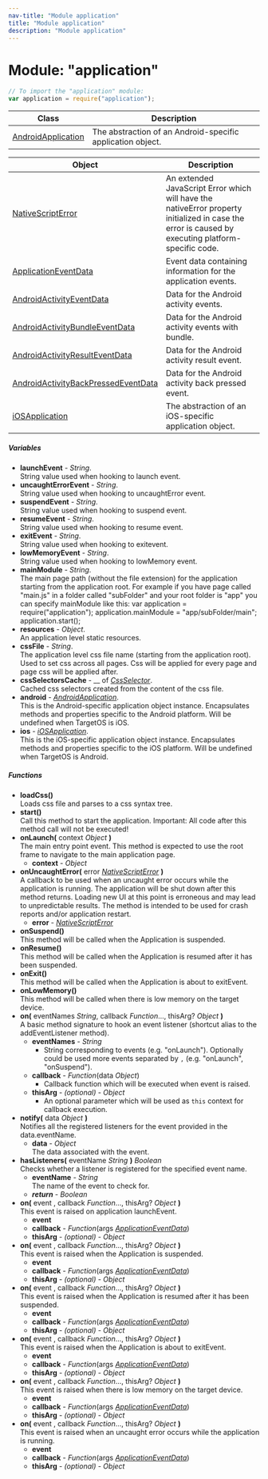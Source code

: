 ```yaml
---
nav-title: "Module application"
title: "Module application"
description: "Module application"
---
```

# Module: "application"

``` JavaScript
// To import the "application" module:
var application = require("application");
```

Class | Description
------|------------
[AndroidApplication](../application/AndroidApplication.md) | The abstraction of an Android-specific application object.

Object | Description
------|------------
[NativeScriptError](../application/NativeScriptError.md) | An extended JavaScript Error which will have the nativeError property initialized in case the error is caused by executing platform-specific code.
[ApplicationEventData](../application/ApplicationEventData.md) | Event data containing information for the application events.
[AndroidActivityEventData](../application/AndroidActivityEventData.md) | Data for the Android activity events.
[AndroidActivityBundleEventData](../application/AndroidActivityBundleEventData.md) | Data for the Android activity events with bundle.
[AndroidActivityResultEventData](../application/AndroidActivityResultEventData.md) | Data for the Android activity result event.
[AndroidActivityBackPressedEventData](../application/AndroidActivityBackPressedEventData.md) | Data for the Android activity back pressed event.
[iOSApplication](../application/iOSApplication.md) | The abstraction of an iOS-specific application object.

##### Variables
 - **launchEvent** - _String_.    
  String value used when hooking to launch event.
 - **uncaughtErrorEvent** - _String_.    
  String value used when hooking to uncaughtError event.
 - **suspendEvent** - _String_.    
  String value used when hooking to suspend event.
 - **resumeEvent** - _String_.    
  String value used when hooking to resume event.
 - **exitEvent** - _String_.    
  String value used when hooking to exitevent.
 - **lowMemoryEvent** - _String_.    
  String value used when hooking to lowMemory event.
 - **mainModule** - _String_.    
  The main page path (without the file extension) for the application starting from the application root. 
For example if you have page called "main.js" in a folder called "subFolder" and your root folder is "app" you can specify mainModule like this:
var application = require("application");
application.mainModule = "app/subFolder/main";
application.start();
 - **resources** - _Object_.    
  An application level static resources.
 - **cssFile** - _String_.    
  The application level css file name (starting from the application root). Used to set css across all pages.
Css will be applied for every page and page css will be applied after.
 - **cssSelectorsCache** - __ of [_CssSelector_](../ui/styling/css-selector/CssSelector.md).    
  Cached css selectors created from the content of the css file.
 - **android** - [_AndroidApplication_](../application/AndroidApplication.md).    
  This is the Android-specific application object instance.
Encapsulates methods and properties specific to the Android platform.
Will be undefined when TargetOS is iOS.
 - **ios** - [_iOSApplication_](../application/iOSApplication.md).    
  This is the iOS-specific application object instance.
Encapsulates methods and properties specific to the iOS platform.
Will be undefined when TargetOS is Android.

##### Functions
 - **loadCss()**  
     Loads css file and parses to a css syntax tree.
 - **start()**  
     Call this method to start the application. Important: All code after this method call will not be executed!
 - **onLaunch(** context _Object_ **)**  
     The main entry point event. This method is expected to use the root frame to navigate to the main application page.
   - **context** - _Object_
 - **onUncaughtError(** error [_NativeScriptError_](../application/NativeScriptError.md) **)**  
     A callback to be used when an uncaught error occurs while the application is running.
The application will be shut down after this method returns.
Loading new UI at this point is erroneous and may lead to unpredictable results.
The method is intended to be used for crash reports and/or application restart. 
   - **error** - [_NativeScriptError_](../application/NativeScriptError.md)
 - **onSuspend()**  
     This method will be called when the Application is suspended.
 - **onResume()**  
     This method will be called when the Application is resumed after it has been suspended.
 - **onExit()**  
     This method will be called when the Application is about to exitEvent.
 - **onLowMemory()**  
     This method will be called when there is low memory on the target device.
 - **on(** eventNames _String_, callback _Function_..., thisArg? _Object_ **)**  
     A basic method signature to hook an event listener (shortcut alias to the addEventListener method).
   - **eventNames** - _String_  
     - String corresponding to events (e.g. "onLaunch"). Optionally could be used more events separated by `,` (e.g. "onLaunch", "onSuspend"). 
   - **callback** - _Function_(data _Object_)  
     - Callback function which will be executed when event is raised.
   - **thisArg** - _(optional)_ - _Object_  
     - An optional parameter which will be used as `this` context for callback execution.
 - **notify(** data _Object_ **)**  
     Notifies all the registered listeners for the event provided in the data.eventName.
   - **data** - _Object_  
     The data associated with the event.
 - **hasListeners(** eventName _String_ **)** _Boolean_  
     Checks whether a listener is registered for the specified event name.
   - **eventName** - _String_  
     The name of the event to check for.
   - _**return**_ - _Boolean_
 - **on(** event , callback _Function_..., thisArg? _Object_ **)**  
     This event is raised on application launchEvent.
   - **event**
   - **callback** - _Function_(args [_ApplicationEventData_](../application/ApplicationEventData.md))
   - **thisArg** - _(optional)_ - _Object_
 - **on(** event , callback _Function_..., thisArg? _Object_ **)**  
     This event is raised when the Application is suspended.
   - **event**
   - **callback** - _Function_(args [_ApplicationEventData_](../application/ApplicationEventData.md))
   - **thisArg** - _(optional)_ - _Object_
 - **on(** event , callback _Function_..., thisArg? _Object_ **)**  
     This event is raised when the Application is resumed after it has been suspended.
   - **event**
   - **callback** - _Function_(args [_ApplicationEventData_](../application/ApplicationEventData.md))
   - **thisArg** - _(optional)_ - _Object_
 - **on(** event , callback _Function_..., thisArg? _Object_ **)**  
     This event is raised when the Application is about to exitEvent.
   - **event**
   - **callback** - _Function_(args [_ApplicationEventData_](../application/ApplicationEventData.md))
   - **thisArg** - _(optional)_ - _Object_
 - **on(** event , callback _Function_..., thisArg? _Object_ **)**  
     This event is raised when there is low memory on the target device.
   - **event**
   - **callback** - _Function_(args [_ApplicationEventData_](../application/ApplicationEventData.md))
   - **thisArg** - _(optional)_ - _Object_
 - **on(** event , callback _Function_..., thisArg? _Object_ **)**  
     This event is raised when an uncaught error occurs while the application is running.
   - **event**
   - **callback** - _Function_(args [_ApplicationEventData_](../application/ApplicationEventData.md))
   - **thisArg** - _(optional)_ - _Object_